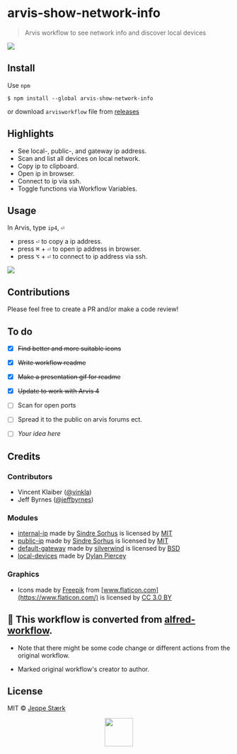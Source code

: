 # arvis-show-network-info 

> Arvis workflow to see network info and discover local devices

<img src="https://raw.githubusercontent.com/jeppestaerk/alfred-show-network-info/master/preview.png">

## Install

Use `npm`
```
$ npm install --global arvis-show-network-info
```
or download `arvisworkflow` file from [releases](https://github.com/jeppestaerk/alfred-show-network-info/releases/latest)


## Highlights

- See local-, public-, and gateway ip address.
- Scan and list all devices on local network.
- Copy ip to clipboard.
- Open ip in browser.
- Connect to ip via ssh.
- Toggle functions via Workflow Variables.


## Usage

In Arvis, type `ip4`, <kbd>⏎</kbd>
- press <kbd>⏎</kbd> to copy a ip address.
- press <kbd>⌘</kbd> + <kbd>⏎</kbd> to open ip address in browser.
- press <kbd>⌥</kbd> + <kbd>⏎</kbd> to connect to ip address via ssh.

<img src="https://raw.githubusercontent.com/jeppestaerk/arvis-show-network-info/master/preview.gif">


## Contributions

Please feel free to create a PR and/or make a code review!


## To do

- [x] ~~Find better and more suitable icons~~
- [x] ~~Write workflow readme~~
- [x] ~~Make a presentation gif for readme~~
- [x] ~~Update to work with Arvis 4~~
- [ ] Scan for open ports
- [ ] Spread it to the public on arvis forums ect.
- [ ] *Your idea here*


## Credits

### Contributors

- Vincent Klaiber ([@vinkla](https://github.com/vinkla))
- Jeff Byrnes ([@jeffbyrnes](https://github.com/jeffbyrnes))

### Modules

- [internal-ip](https://github.com/sindresorhus/internal-ip) made by [Sindre Sorhus](https://sindresorhus.com/) is licensed by [MIT](https://github.com/sindresorhus/internal-ip/blob/master/license)
- [public-ip](https://github.com/sindresorhus/public-ip) made by [Sindre Sorhus](https://sindresorhus.com/) is licensed by [MIT](https://github.com/sindresorhus/public-ip/blob/master/license)
- [default-gateway](https://github.com/silverwind/default-gateway) made by [silverwind](https://silverwind.io/) is licensed by [BSD](https://github.com/silverwind/default-gateway/blob/master/LICENSE)
- [local-devices](https://github.com/DylanPiercey/local-devices) made by [Dylan Piercey](https://github.com/DylanPiercey)

### Graphics

- Icons made by [Freepik](http://www.freepik.com) from [www.flaticon.com](https://www.flaticon.com/) is licensed by [CC 3.0 BY](http://creativecommons.org/licenses/by/3.0/)

## 🔗 This workflow is converted from [alfred-workflow](https://github.com/jeppestaerk/alfred-show-network-info).

* Note that there might be some code change or different actions from the original workflow.

* Marked original workflow's creator to author.


## License

MIT © [Jeppe Stærk](https://staerk.io)


<p align="center"><img src="https://raw.githubusercontent.com/jeppestaerk/alfred-show-network-info/master/icon.png" width="64" ></p>
